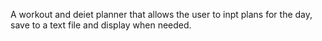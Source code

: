 A workout  and deiet planner that allows the user to inpt plans for the day, save to a text file and display when needed.

